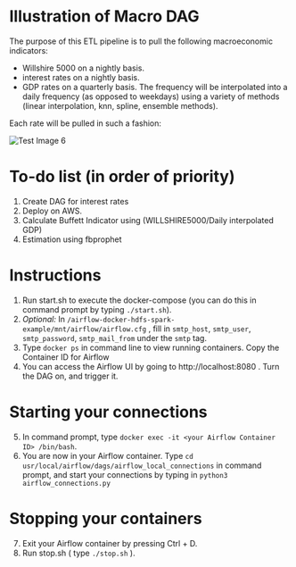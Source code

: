 # Illustration of Macro DAG
The purpose of this ETL pipeline is to pull the following macroeconomic indicators:
- Willshire 5000 on a nightly basis. 
- interest rates on a nightly basis. 
- GDP rates on a quarterly basis. The frequency will be interpolated into a daily frequency (as opposed to weekdays) using a variety of methods (linear interpolation, knn, spline, ensemble methods).


Each rate will be pulled in such a fashion: 

![Test Image 6](https://github.com/angelotc/airflow-docker-hdfs-spark-example/blob/master/dag-example.png)

# To-do list (in order of priority)
1. Create DAG for interest rates
2. Deploy on AWS.
4. Calculate Buffett Indicator using (WILLSHIRE5000/Daily interpolated GDP)
5. Estimation using fbprophet



# Instructions
1. Run start.sh to execute the docker-compose (you can do this in command prompt by typing ```./start.sh```). 
2. *Optional:* In ```/airflow-docker-hdfs-spark-example/mnt/airflow/airflow.cfg``` , fill in ```smtp_host```, ```smtp_user```, ```smtp_password```, ```smtp_mail_from``` under the ```smtp``` tag. 
3. Type ```docker ps``` in command line to view running containers. Copy the Container ID for Airflow
4. You can access the Airflow UI by going to http://localhost:8080 . Turn the DAG on, and trigger it. 
# Starting your connections
5. In command prompt, type ```docker exec -it <your Airflow Container ID> /bin/bash```.
6. You are now in your Airflow container. Type ```cd usr/local/airflow/dags/airflow_local_connections``` in command prompt, and start your connections by typing in ```python3 airflow_connections.py```
# Stopping your containers
7. Exit your Airflow container by pressing Ctrl + D. 
8. Run stop.sh ( type ```./stop.sh``` ). 


